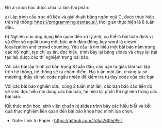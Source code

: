 Đồ án môn học được chia ra làm hai phần:
 
a) Lập trình cấu trúc dữ liệu và giải thuật bằng ngôn ngữ C, được thực hiện trên hệ thống: https://programming.daotao.ai/, thời gian thực hiện là 8 tuần đầu.

b) Nghiên cứu ứng dụng liên quan đến xử lý ảnh, cụ thể là bài toán định vị và đếm số người trong một bức ảnh đám đông, key word là crowd localization and crowd counting. Yêu cầu là tìm hiểu một bài báo nằm trong các hội nghị, tạp chí uy tín, đọc hiểu, trình bày lại bằng slides và chạy lại (tái tạo lại) được các thí nghiệm trong bài báo. 

Với các bài lập trình cơ bản trong 8 tuần đầu, các bạn tự giác làm bài tập trên hệ thống, hệ thống sẽ tự chấm điểm. Hai tuần một lần, chúng ta sẽ meeting, thầy sẽ hỏi code ngẫu nhiên để kiểm tra tư duy code của các bạn
	
Với các bài báo nghiên cứu, cũng 2 tuần một lần, các bạn báo cáo tiến độ về việc đọc hiểu nôi dung các bài báo, tái hiện lại phần thì nghiệm trong các bài báo.
	
Kết thúc môn học, sinh viên chuẩn bị slides trình bày các hiểu biết và kết quả thực nghiệm liên quan đến bài báo khoa học mình lựa chọn. 

* Note: Link to Paper : https://github.com/Tdha2605/PET
 
